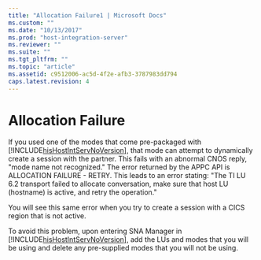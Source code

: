 ```yaml
---
title: "Allocation Failure1 | Microsoft Docs"
ms.custom: ""
ms.date: "10/13/2017"
ms.prod: "host-integration-server"
ms.reviewer: ""
ms.suite: ""
ms.tgt_pltfrm: ""
ms.topic: "article"
ms.assetid: c9512006-ac5d-4f2e-afb3-3787983dd794
caps.latest.revision: 4
---
```

# Allocation Failure
If you used one of the modes that come pre-packaged with [!INCLUDE[hisHostIntServNoVersion](../core/includes/hishostintservnoversion-md.md)], that mode can attempt to dynamically create a session with the partner. This fails with an abnormal CNOS reply, "mode name not recognized." The error returned by the APPC API is ALLOCATION FAILURE - RETRY. This leads to an error stating: "The TI LU 6.2 transport failed to allocate conversation, make sure that host LU (hostname) is active, and retry the operation."  
  
 You will see this same error when you try to create a session with a CICS region that is not active.  
  
 To avoid this problem, upon entering SNA Manager in [!INCLUDE[hisHostIntServNoVersion](../core/includes/hishostintservnoversion-md.md)], add the LUs and modes that you will be using and delete any pre-supplied modes that you will not be using.